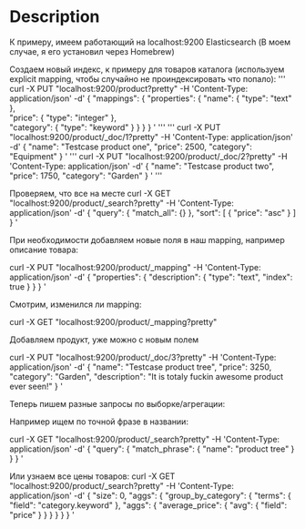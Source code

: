 # Description
К примеру, имеем работающий на localhost:9200 Elasticsearch (В моем случае, я его установил через Homebrew)

Создаем новый индекс, к примеру для товаров каталога (используем explicit mapping, чтобы случайно не проиндексировать что попало):
'''
curl -X PUT "localhost:9200/product?pretty" -H 'Content-Type: application/json' -d'
{
  "mappings": {
    "properties": {
      "name":   { "type": "text"  },     
      "price":    { "type": "integer" },  
      "category":  { "type": "keyword"  }
    }
  }
}
'
'''
'''
curl -X PUT "localhost:9200/product/_doc/1?pretty" -H 'Content-Type: application/json' -d'
{
  "name": "Testcase product one",
  "price": 2500,
  "category": "Equipment"
}
'
'''
curl -X PUT "localhost:9200/product/_doc/2?pretty" -H 'Content-Type: application/json' -d'
{
  "name": "Testcase product two",
  "price": 1750,
  "category": "Garden"
}
'
'''

Проверяем, что все на месте
curl -X GET "localhost:9200/product/_search?pretty" -H 'Content-Type: application/json' -d'
{
  "query": { "match_all": {} },
  "sort": [
    { "price": "asc" }
  ]
}
'


При необходимости добавляем новые поля в наш mapping, например описание товара:

curl -X PUT "localhost:9200/product/_mapping" -H 'Content-Type: application/json' -d'
{
  "properties": {
    "description": {
      "type": "text",
      "index": true
    }
  }
}
'

Смотрим, изменился ли mapping:

curl -X GET "localhost:9200/product/_mapping?pretty"

Добавляем продукт, уже можно с новым полем

curl -X PUT "localhost:9200/product/_doc/3?pretty" -H 'Content-Type: application/json' -d'
{
  "name": "Testcase product tree",
  "price": 3250,
  "category": "Garden",
  "description": "It is totaly fuckin awesome product ever seen!"
}
'

Теперь пишем разные запросы по выборке/агрегации:

Например ищем по точной фразе в названии:

curl -X GET "localhost:9200/product/_search?pretty" -H 'Content-Type: application/json' -d'
{
  "query": { "match_phrase": { "name": "product tree" } }
}
'

Или узнаем все цены товаров:
curl -X GET "localhost:9200/product/_search?pretty" -H 'Content-Type: application/json' -d'
{
  "size": 0,
  "aggs": {
    "group_by_category": {
      "terms": {
        "field": "category.keyword"
      },
      "aggs": {
        "average_price": {
          "avg": {
            "field": "price"
          }
        }
      }
    }
  }
}
'
